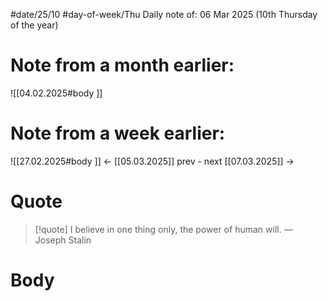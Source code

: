 
#date/25/10
#day-of-week/Thu
Daily note of: 06 Mar 2025 (10th Thursday of the year)

# Note from a month earlier:
![[04.02.2025#body ]]

# Note from a week earlier:
![[27.02.2025#body ]]
 <- [[05.03.2025]] prev - next [[07.03.2025]] ->
# Quote

> [!quote] I believe in one thing only, the power of human will.
> — Joseph Stalin
# Body

